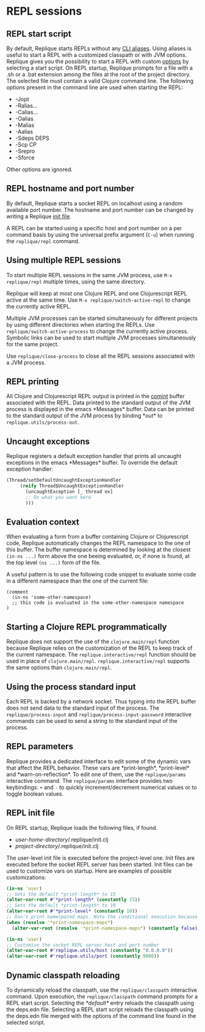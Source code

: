 # REPL sessions

## REPL start script

By default, Replique starts REPLs without any [CLI aliases](https://clojure.org/reference/deps_and_cli#_aliases).
Using aliases is useful to start a REPL with a customized classpath or with JVM options.
Replique gives you the possibility to start a REPL with custom [options](https://clojure.org/reference/deps_and_cli#_usage) by selecting a start script.
On REPL startup, Replique prompts for a file with a .sh or a .bat extension among the files at the root of the project directory.
The selected file must contain a valid Clojure command line. The following options present in the command line are used when starting the REPL:

- -Jopt
- -Ralias...
- -Calias...
- -Oalias
- -Malias
- -Aalias
- -Sdeps DEPS
- -Scp CP
- -Srepro
- -Sforce

Other options are ignored.

## REPL hostname and port number

By default, Replique starts a socket REPL on localhost using a random available port number.
The hostname and port number can be changed by writing a Replique [init file](https://github.com/EwenG/replique.el/blob/master/doc/repl-sessions.md#repl-init-file). 

A REPL can be started using a specific host and port number on a per command basis by using the universal prefix argument (`C-u`) when running the `replique/repl` command.

## Using multiple REPL sessions

To start multiple REPL sessions in the same JVM process, use `M-x replique/repl` multiple times, using the same directory.

Replique will keep at most one Clojure REPL and one Clojurescript REPL active at the same time. Use `M-x replique/switch-active-repl` to change the currently active REPL.

Multiple JVM processes can be started simultaneously for different projects by using different directories when starting the REPLs. Use `replique/switch-active-process` to change the currently active process. Symbolic links can be used to start multiple JVM processes simultaneously for the same project.

Use `replique/close-process` to close all the REPL sessions associated with a JVM process.

## REPL printing

All Clojure and Clojurescript REPL output is printed in the [comint](https://www.emacswiki.org/emacs/ComintMode) buffer associated with the REPL. Data printed to the standard output of the JVM process is displayed in the emacs \*Messages* buffer. Data can be printed to the standard output of the JVM process by binding \*out\* to `replique.utils/process-out`.

## Uncaught exceptions

Replique registers a default exception handler that prints all uncaught exceptions in the emacs \*Messages\* buffer. To override the default exception handler:

```clojure
(Thread/setDefaultUncaughtExceptionHandler
     (reify Thread$UncaughtExceptionHandler
       (uncaughtException [_ thread ex]
       ;; Do what you want here
       )))
```

## Evaluation context

When evaluating a form from a buffer containing Clojure or Clojurescript code, Replique automatically changes the REPL namespace to the one of this buffer. The buffer namespace is determined by looking at the closest `(in-ns ...)` form above the one beeing evaluated, or, if none is found, at the top level `(ns ...)` form of the file.

A useful pattern is to use the following code snippet to evaluate some code in a different namespace than the one of the current file:

```
(comment
  (in-ns 'some-other-namespace)
  ;; this code is evaluated in the some-other-namespace namespace
)
```

## Starting a Clojure REPL programmatically

Replique does not support the use of the `clojure.main/repl` function because Replique relies on the customization of the REPL to keep track of the current namespace. The `replique.interactive/repl` function should be used
in place of `clojure.main/repl`. `replique.interactive/repl` supports the same options than `clojure.main/repl`.

## Using the process standard input

Each REPL is backed by a network socket. Thus typing into the REPL buffer does not send data to the standard input of the process.
The `replique/process-input` and `replique/process-input-password` interactive commands can be used to send a string to the standard input of the process.

## REPL parameters

Replique provides a dedicated interface to edit some of the dynamic vars that affect the REPL behavior.
These vars are \*print-length\*, \*print-level\* and \*warn-on-reflection\*. To edit one of them, use the `replique/params` interactive command.
The `replique/params` interface provides two keybindings: `+` and `-` to quickly increment/decrement numerical values or to toggle boolean values.

## REPL init file

On REPL startup, Replique loads the following files, if found. 

- *user-home-directory*/.replique/init.clj
- *project-directory*/.replique/init.clj

The user-level init file is executed before the project-level one.
Init files are executed before the socket REPL server has been started.
Init files can be used to customize vars on startup. Here are examples of possible customizations:

```clojure
(in-ns 'user)
;; Sets the default *print-length* to 15
(alter-var-root #'*print-length* (constantly 15))
;; Sets the default *print-length* to 10
(alter-var-root #'*print-level* (constantly 10))
;; Don't print namespaced maps. Note the conditional execution because namespaced maps were introduced in Clojure 1.9
(when (resolve '*print-namespace-maps*)
  (alter-var-root (resolve '*print-namespace-maps*) (constantly false)))
```

```clojure
(in-ns 'user)
;; Customize the socket REPL server host and port number
(alter-var-root #'replique.utils/host (constantly "0.0.0.0"))
(alter-var-root #'replique.utils/port (constantly 9000))
```

## Dynamic classpath reloading

To dynamically reload the classpath, use the `replique/classpath` interactive command.
Upon execution, the `replique/classpath` command prompts for a REPL start script.
Selecting the *\*default\** entry reloads the classpath using the deps.edn file.
Selecting a REPL start script reloads the classpath using the deps.edn file merged with the options of the command line found in the selected script.